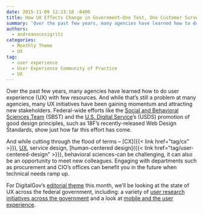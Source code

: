```yaml
---
date: 2015-11-09 12:23:18 -0400
title: How UX Effects Change in Government—One Test, One Customer Survey at a Time
summary: 'Over the past few years, many agencies have learned how to do user experience (UX) with few resources. And while that&rsquo;s still a problem at many agencies, many UX initiatives have been gaining momentum and attracting new stakeholders. Federal-wide efforts like the Social and Behavioral Sciences Team (SBST) and the U.S. Digital Service&rsquo;s (USDS) promotion'
authors:
  - andreanocesigritz
categories:
  - Monthly Theme
  - UX
tag:
  - user experience
  - User Experience Community of Practice
  - UX
---
```


Over the past few years, many agencies have learned how to do user experience (UX) with few resources. And while that’s still a problem at many agencies, many UX initiatives have been gaining momentum and attracting new stakeholders. Federal-wide efforts like the [Social and Behavioral Sciences Team](https://sbst.gov/) (SBST) and the [U.S. Digital Service](https://www.whitehouse.gov/digital/united-states-digital-service)’s (USDS) promotion of good design principles, such as 18F’s recently-released Web Design Standards, show just how far this effort has come.

And while cutting through the flood of terms &#8211; [CX]({{< link href="tag/cx" >}}), [UX](https://www.WHATEVER/category/ux/), service design, [human-centered design]({{< link href="tag/user-centered-design" >}}), behavioral sciences-can be challenging, it can also be an opportunity to meet new colleagues. Engaging with departments such as procurement and CIO’s offices can benefit you in the future when technical needs ramp up.

For DigitalGov’s [editorial theme](https://www.WHATEVER/category/monthly-theme/) this month, we’ll be looking at the state of UX across the federal government, including: a variety of [user research initiatives across the government](https://www.WHATEVER/category/monthly-theme/) and a look at [mobile and the user experience](https://www.WHATEVER/2015/11/10/trends-on-tuesday-5-tips-for-designing-touch-interactions/).
